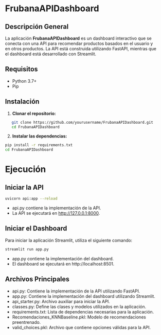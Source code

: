 # FrubanaAPIDashboard

## Descripción General
La aplicación **FrubanaAPIDashboard** es un dashboard interactivo que se conecta con una API para recomendar productos basados en el usuario y en otros productos. La API está construida utilizando FastAPI, mientras que el dashboard está desarrollado con Streamlit.

## Requisitos
- Python 3.7+
- Pip

## Instalación

1. **Clonar el repositorio:**
```sh
   git clone https://github.com/yourusername/FrubanaAPIDashboard.git
   cd FrubanaAPIDashboard
 ```


2. **Instalar las dependencias:**
 ```sh
pip install -r requirements.txt
cd FrubanaAPIDashboard 

 ```
# Ejecución
## Iniciar la API

 ```sh
uvicorn api:app --reload


 ```

* api.py contiene la implementación de la API.
* La API se ejecutará en http://127.0.0.1:8000.

## Iniciar el Dashboard
Para iniciar la aplicación Streamlit, utiliza el siguiente comando:


 ```sh
streamlit run app.py


 ```


* app.py contiene la implementación del dashboard.
* El dashboard se ejecutará en http://localhost:8501.


## Archivos Principales
* api.py: Contiene la implementación de la API utilizando FastAPI.
* app.py: Contiene la implementación del dashboard utilizando Streamlit.
* api_starter.py: Archivo auxiliar para iniciar la API.
* classes.py: Define las clases y modelos utilizados en la aplicación.
* requirements.txt: Lista de dependencias necesarias para la aplicación.
* Recomendaciones_KNNBaseline.pkl: Modelo de recomendaciones preentrenado.
* valid_choices.pkl: Archivo que contiene opciones válidas para la API.


